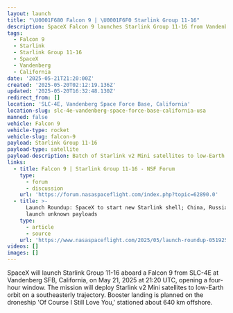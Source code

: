 ```yaml
---
layout: launch
title: "\U0001F680 Falcon 9 | \U0001F6F0 Starlink Group 11-16"
description: SpaceX Falcon 9 launches Starlink Group 11-16 from Vandenberg SFB.
tags:
  - Falcon 9
  - Starlink
  - Starlink Group 11-16
  - SpaceX
  - Vandenberg
  - California
date: '2025-05-21T21:20:00Z'
created: '2025-05-20T02:12:19.136Z'
updated: '2025-05-20T16:32:48.130Z'
redirect_from: []
location: 'SLC-4E, Vandenberg Space Force Base, California'
location-slug: slc-4e-vandenberg-space-force-base-california-usa
manned: false
vehicle: Falcon 9
vehicle-type: rocket
vehicle-slug: falcon-9
payload: Starlink Group 11-16
payload-type: satellite
payload-description: Batch of Starlink v2 Mini satellites to low-Earth orbit from California.
links:
  - title: Falcon 9 | Starlink Group 11-16 - NSF Forum
    type:
      - forum
      - discussion
    url: 'https://forum.nasaspaceflight.com/index.php?topic=62890.0'
  - title: >-
      Launch Roundup: SpaceX to start new Starlink shell; China, Russia to
      launch unknown payloads
    type:
      - article
      - source
    url: 'https://www.nasaspaceflight.com/2025/05/launch-roundup-051925/'
videos: []
images: []
---
```

SpaceX will launch Starlink Group 11-16 aboard a Falcon 9 from SLC-4E at Vandenberg SFB, California, on May 21, 2025 at 21:20 UTC, opening a four-hour window. The mission will deploy Starlink v2 Mini satellites to low-Earth orbit on a southeasterly trajectory. Booster landing is planned on the droneship 'Of Course I Still Love You,' stationed about 640 km offshore.
